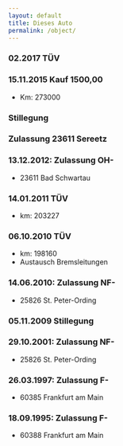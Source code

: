 ```yaml
---
layout: default
title: Dieses Auto
permalink: /object/
---
```


### 02.2017 TÜV

### 15.11.2015 Kauf 1500,00
- Km: 273000

### Stillegung

### Zulassung 23611 Sereetz

### 13.12.2012: Zulassung OH-
- 23611 Bad Schwartau

### 14.01.2011 TÜV
- km: 203227

### 06.10.2010 TÜV
- km: 198160
- Austausch Bremsleitungen

### 14.06.2010: Zulassung NF-
- 25826 St. Peter-Ording

### 05.11.2009 Stillegung

### 29.10.2001: Zulassung NF-
- 25826 St. Peter-Ording

### 26.03.1997: Zulassung F-
- 60385 Frankfurt am Main

### 18.09.1995: Zulassung F-
- 60388 Frankfurt am Main


